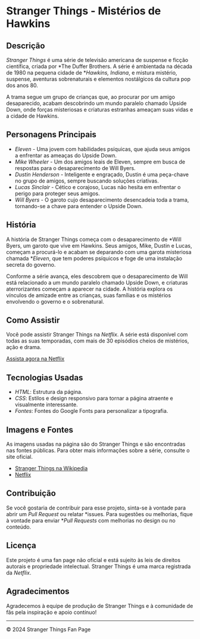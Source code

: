 # Stranger Things - Mistérios de Hawkins

## Descrição
*Stranger Things* é uma série de televisão americana de suspense e ficção científica, criada por *The Duffer Brothers. A série é ambientada na década de 1980 na pequena cidade de **Hawkins, Indiana*, e mistura mistério, suspense, aventuras sobrenaturais e elementos nostálgicos da cultura pop dos anos 80.

A trama segue um grupo de crianças que, ao procurar por um amigo desaparecido, acabam descobrindo um mundo paralelo chamado Upside Down, onde forças misteriosas e criaturas estranhas ameaçam suas vidas e a cidade de Hawkins.

## Personagens Principais
- *Eleven* - Uma jovem com habilidades psíquicas, que ajuda seus amigos a enfrentar as ameaças do Upside Down.
- *Mike Wheeler* - Um dos amigos leais de Eleven, sempre em busca de respostas para o desaparecimento de Will Byers.
- *Dustin Henderson* - Inteligente e engraçado, Dustin é uma peça-chave no grupo de amigos, sempre buscando soluções criativas.
- *Lucas Sinclair* - Cético e corajoso, Lucas não hesita em enfrentar o perigo para proteger seus amigos.
- *Will Byers* - O garoto cujo desaparecimento desencadeia toda a trama, tornando-se a chave para entender o Upside Down.

## História
A história de Stranger Things começa com o desaparecimento de *Will Byers, um garoto que vive em Hawkins. Seus amigos, Mike, Dustin e Lucas, começam a procurá-lo e acabam se deparando com uma garota misteriosa chamada **Eleven*, que tem poderes psíquicos e foge de uma instalação secreta do governo.

Conforme a série avança, eles descobrem que o desaparecimento de Will está relacionado a um mundo paralelo chamado Upside Down, e criaturas aterrorizantes começam a aparecer na cidade. A história explora os vínculos de amizade entre as crianças, suas famílias e os mistérios envolvendo o governo e o sobrenatural.

## Como Assistir
Você pode assistir Stranger Things na *Netflix*. A série está disponível com todas as suas temporadas, com mais de 30 episódios cheios de mistérios, ação e drama.

[Assista agora na Netflix](https://www.netflix.com/br/title/80057281)

## Tecnologias Usadas
- *HTML*: Estrutura da página.
- *CSS*: Estilos e design responsivo para tornar a página atraente e visualmente interessante.
- *Fontes*: Fontes do Google Fonts para personalizar a tipografia.

## Imagens e Fontes
As imagens usadas na página são do Stranger Things e são encontradas nas fontes públicas. Para obter mais informações sobre a série, consulte o site oficial.

- [Stranger Things na Wikipedia](https://en.wikipedia.org/wiki/Stranger_Things)
- [Netflix](https://www.netflix.com)

## Contribuição
Se você gostaria de contribuir para esse projeto, sinta-se à vontade para abrir um *Pull Request* ou relatar *issues. Para sugestões ou melhorias, fique à vontade para enviar **Pull Requests* com melhorias no design ou no conteúdo.

## Licença
Este projeto é uma fan page não oficial e está sujeito às leis de direitos autorais e propriedade intelectual. Stranger Things é uma marca registrada da *Netflix*.

## Agradecimentos
Agradecemos à equipe de produção de Stranger Things e à comunidade de fãs pela inspiração e apoio contínuo!

---

&copy; 2024 Stranger Things Fan Page
